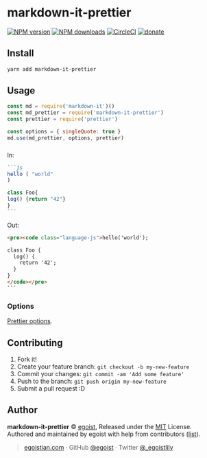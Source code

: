 # markdown-it-prettier

[![NPM version](https://img.shields.io/npm/v/markdown-it-prettier.svg?style=flat)](https://npmjs.com/package/markdown-it-prettier) [![NPM downloads](https://img.shields.io/npm/dm/markdown-it-prettier.svg?style=flat)](https://npmjs.com/package/markdown-it-prettier) [![CircleCI](https://circleci.com/gh/egoist/markdown-it-prettier/tree/master.svg?style=shield)](https://circleci.com/gh/egoist/markdown-it-prettier/tree/master)  [![donate](https://img.shields.io/badge/$-donate-ff69b4.svg?maxAge=2592000&style=flat)](https://github.com/egoist/donate)

## Install

```bash
yarn add markdown-it-prettier
```

## Usage

```js
const md = require('markdown-it')()
const md_prettier = require('markdown-it-prettier')
const prettier = require('prettier')

const options = { singleQuote: true }
md.use(md_prettier, options, prettier)
```

###

In:

````markdown
```js
hello ( "world"
)

class Foo{
log() {return "42"}
}
```
````

Out:

````html
<pre><code class="language-js">hello('world');

class Foo {
  log() {
    return '42';
  }
}
</code></pre>
```
````

### Options

[Prettier options](https://github.com/prettier/prettier#options).

## Contributing

1. Fork it!
2. Create your feature branch: `git checkout -b my-new-feature`
3. Commit your changes: `git commit -am 'Add some feature'`
4. Push to the branch: `git push origin my-new-feature`
5. Submit a pull request :D


## Author

**markdown-it-prettier** © [egoist](https://github.com/egoist), Released under the [MIT](./LICENSE) License.<br>
Authored and maintained by egoist with help from contributors ([list](https://github.com/egoist/markdown-it-prettier/contributors)).

> [egoistian.com](https://egoistian.com) · GitHub [@egoist](https://github.com/egoist) · Twitter [@_egoistlily](https://twitter.com/_egoistlily)
